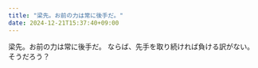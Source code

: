 ```yaml
---
title: "梁先。お前の力は常に後手だ。"
date: 2024-12-21T15:37:40+09:00
---
```

梁先。お前の力は常に後手だ。
ならば、先手を取り続ければ負ける訳がない。そうだろう？

